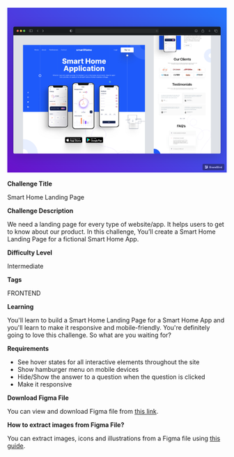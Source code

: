 ![smart home landing page](./design/Desktop-cover.png)

**Challenge Title**

Smart Home Landing Page

**Challenge Description**

We need a landing page for every type of website/app. It helps users to get to know about our product. In this challenge, You’ll create a Smart Home Landing Page for a fictional Smart Home App.

**Difficulty Level**

Intermediate

**Tags**

FRONTEND

**Learning**

You'll learn to build a Smart Home Landing Page for a Smart Home App and you'll learn to make it responsive and mobile-friendly. You're definitely going to love this challenge. So what are you waiting for?

**Requirements**

- See hover states for all interactive elements throughout the site
- Show hamburger menu on mobile devices
- Hide/Show the answer to a question when the question is clicked
- Make it responsive

**Download Figma File**

You can view and download Figma file from [this link](https://www.figma.com/file/iEQ130x7B1FCxOIysaC8n9/Smart-Home-Landing-Page?node-id=0%3A1).

**How to extract images from Figma File?**

You can extract images, icons and illustrations from a Figma file using [this guide](https://help.figma.com/hc/en-us/articles/360040028114-Guide-to-exports-in-Figma).